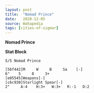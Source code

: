 ```yaml
---
layout: post
title:  "Nomad Prince"
date:   2020-12-05
source: Wahapedia
tags: [cities-of-sigmar]
---
```


**Nomad Prince**

**Stat Block**
```
5/5 Nomad Prince
```

```
[56f442]M     W     B     Sa    [-]
6"    5     8     3+    
[e85545]Weapons[-]
[c6c930]Starlight Spear[-]
2"     A:4    H:3+   W:3+   R:-1   D:2   
```


